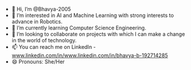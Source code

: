 - 👋 Hi, I’m @Bhavya-2005
- 👀 I’m interested in AI and Machine Learning with strong interests to advance in Robotics.
- 🌱 I’m currently learning Computer Science Engineering.
- 💞️ I’m looking to collaborate on projects with which I can make a change in the world of technology.
- 📫 You can reach me on LinkedIn -www.linkedin.com/in/www.linkedin.com/in/bhavya-b-192714285
- 😄 Pronouns: She/Her


<!---
Bhavya-2005/Bhavya-2005 is a ✨ special ✨ repository because its `README.md` (this file) appears on your GitHub profile.
You can click the Preview link to take a look at your changes.
--->
